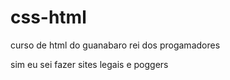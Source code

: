 # css-html
 curso de html do guanabaro rei dos progamadores

sim eu sei fazer sites legais e poggers